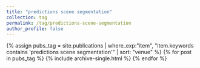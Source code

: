 ```yaml
---
title: "predictions scene segmentation"
collection: tag
permalink: /tag/predictions-scene-segmentation
author_profile: false
---
```

{% assign pubs_tag = site.publications | where_exp:"item", "item.keywords contains 'predictions scene segmentation'" | sort: "venue" %}
{% for post in pubs_tag %}
  {% include archive-single.html %}
{% endfor %}
